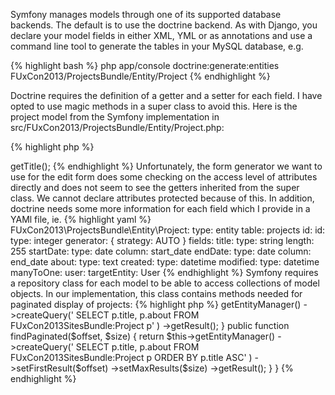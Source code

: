 Symfony manages models through one of its supported database backends. The default is to use the doctrine backend. As with Django, you declare your model fields in either XML, YML or as annotations and use a command line tool to generate the tables in your MySQL database, e.g.

{% highlight bash %}
php app/console doctrine:generate:entities FUxCon2013/ProjectsBundle/Entity/Project
{% endhighlight %}

Doctrine requires the definition of a getter and a setter for each field. I have opted to use magic methods in a super class to avoid this. Here is the project model from the Symfony implementation in src/FUxCon2013/ProjectsBundle/Entity/Project.php:

{% highlight php %}
<?php
class Project extends GenericAccessors
{
    // The form generator chokes on "protected" attributes  
    public $id;
    public $title;
    public $startDate;
    public $endDate;
    public $about;
    public $created;
    public $modified;

    public $user;
}
{% endhighlight %}

The super class makes sure that with this arrangement the code to be written keeps small while there still are getters and setters for each field, e.g. 

{% highlight php %}
<?php
$p = new Project();
echo $p->getTitle();
{% endhighlight %}

Unfortunately, the form generator we want to use for the edit form does some checking on the access level of attributes directly and does not seem to see the getters inherited from the super class. We cannot declare attributes protected because of this.  

In addition, doctrine needs some more information for each field which I provide in a YAMl file, ie.

{% highlight yaml %}
FUxCon2013\ProjectsBundle\Entity\Project:
    type: entity
    table: projects
    id:
        id:
            type: integer
            generator: { strategy: AUTO }
    fields:
        title:
            type: string
            length: 255
        startDate:
            type: date
            column: start_date
        endDate:
            type: date
            column: end_date
        about:

            type: text
        created:
            type: datetime
        modified:
            type: datetime


     manyToOne:
        user:
            targetEntity: User
{% endhighlight %}

Symfony requires a repository class for each model to be able to access collections of model objects. In our implementation, this class contains methods needed for paginated display of projects:

{% highlight php %}
<?php
class ProjectRepository extends EntityRepository
{
    public function count() {
        return $this->getEntityManager()
            ->createQuery('
                SELECT p.title, p.about
                FROM FUxCon2013SitesBundle:Project p'
            )
            ->getResult();
    }

    public function findPaginated($offset, $size) {
        return $this->getEntityManager()
            ->createQuery('
                SELECT p.title, p.about
                FROM FUxCon2013SitesBundle:Project p
                ORDER BY p.title ASC'
            )
            ->setFirstResult($offset)
            ->setMaxResults($size)
            ->getResult();
    }
}
{% endhighlight %}

